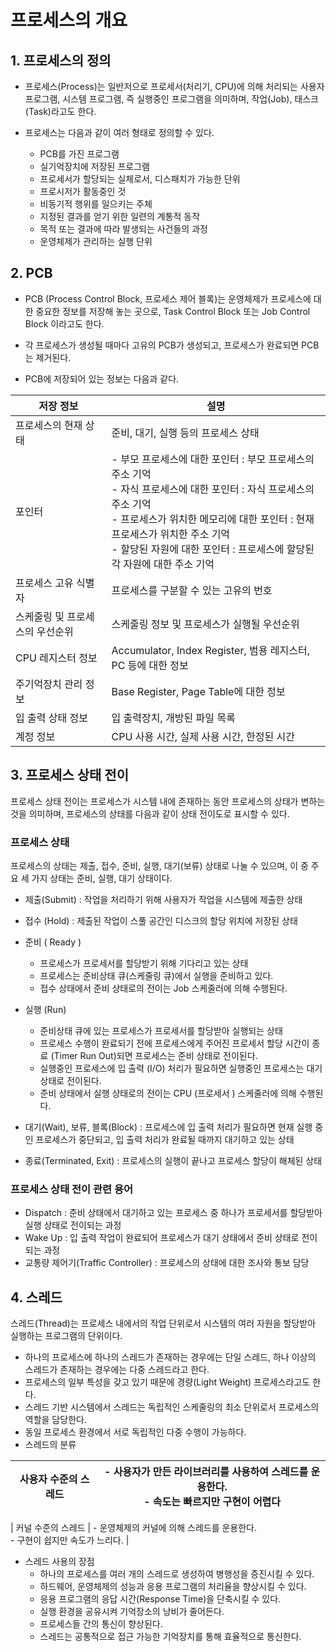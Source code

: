 # 프로세스의 개요

## 1. 프로세스의 정의

- 프로세스(Process)는 일반저으로 프로세서(처리기, CPU)에 의해 처리되는 사용자 프로그램, 시스템 프로그램, 즉 실행중인 프로그램을 의미하며, 작업(Job), 태스크(Task)라고도 한다.

- 프로세스는 다음과 같이 여러 형태로 정의할 수 있다.
  - PCB를 가진 프로그램
  - 실기억장치에 저장된 프로그램
  - 프로세서가 할당되는 실체로서, 디스패치가 가능한 단위
  - 프로시저가 활동중인 것
  - 비동기적 행위를 일으키는 주체
  - 지정된 결과를 얻기 위한 일련의 계통적 동작
  - 목적 또는 결과에 따라 발생되는 사건들의 과정
  - 운영체제가 관리하는 실행 단위

## 2. PCB

- PCB (Process Control Block, 프로세스 제어 블록)는 운영체제가 프로세스에 대한 중요한 정보를 저장해 놓는 곳으로, Task Control Block 또는 Job Control Block 이라고도 한다.

- 각 프로세스가 생성될 때마다 고유의 PCB가 생성되고, 프로세스가 완료되면 PCB는 제거된다.

- PCB에 저장되어 있는 정보는 다음과 같다.

| 저장 정보                       | 설명                                                                                                                                                                                                                                                                                       |
| ------------------------------- | ------------------------------------------------------------------------------------------------------------------------------------------------------------------------------------------------------------------------------------------------------------------------------------------ |
| 프로세스의 현재 상태            | 준비, 대기, 실행 등의 프로세스 상태                                                                                                                                                                                                                                                        |
| 포인터                          | - 부모 프로세스에 대한 포인터 : 부모 프로세스의 주소 기억 </br> - 자식 프로세스에 대한 포인터 : 자식 프로세스의 주소 기억 </br> - 프로세스가 위치한 메모리에 대한 포인터 : 현재 프로세스가 위치한 주소 기억 </br> - 할당된 자원에 대한 포인터 : 프로세스에 할당된 각 자원에 대한 주소 기억 |
| 프로세스 고유 식별자            | 프로세스를 구분할 수 있는 고유의 번호                                                                                                                                                                                                                                                      |
| 스케줄링 및 프로세스의 우선순위 | 스케줄링 정보 및 프로세스가 실행될 우선순위                                                                                                                                                                                                                                                |
| CPU 레지스터 정보               | Accumulator, Index Register, 범용 레지스터, PC 등에 대한 정보                                                                                                                                                                                                                              |
| 주기억장치 관리 정보            | Base Register, Page Table에 대한 정보                                                                                                                                                                                                                                                      |
| 입 출력 상태 정보               | 입 출력장치, 개방된 파일 목록                                                                                                                                                                                                                                                              |
| 계정 정보                       | CPU 사용 시간, 실제 사용 시간, 한정된 시간                                                                                                                                                                                                                                                 |

## 3. 프로세스 상태 전이

프로세스 상태 전이는 프로세스가 시스템 내에 존재하는 동안 프로세스의 상태가 변하는 것을 의미하며, 프로세스의 상태를 다음과 같이 상태 전이도로 표시할 수 있다.

### 프로세스 상태

프로세스의 상태는 제출, 접수, 준비, 실행, 대기(보류) 상태로 나눌 수 있으며, 이 중 주요 세 가지 상태는 준비, 실행, 대기 상태이다.

- 제출(Submit) : 작업을 처리하기 위해 사용자가 작업을 시스템에 제출한 상태

- 접수 (Hold) : 제출된 작업이 스풀 공간인 디스크의 할당 위치에 저장된 상태
- 준비 ( Ready )

  - 프로세스가 프로세서를 할당받기 위해 기다리고 있는 상태
  - 프로세스는 준비상태 큐(스케줄링 큐)에서 실행을 준비하고 있다.
  - 접수 상태에서 준비 상태로의 전이는 Job 스케줄러에 의해 수행된다.

- 실행 (Run)

  - 준비상태 큐에 있는 프로세스가 프로세서를 할당받아 실행되는 상태
  - 프로세스 수행이 완료되기 전에 프로세스에게 주어진 프로세서 할당 시간이 종료 (Timer Run Out)되면 프로세스는 준비 상태로 전이된다.
  - 실행중인 프로세스에 입 출력 (I/O) 처리가 필요하면 실행중인 프로세스는 대기 상태로 전이된다.
  - 준비 상태에서 실행 상태로의 전이는 CPU (프로세서 ) 스케줄러에 의해 수행된다.

- 대기(Wait), 보류, 블록(Block) : 프로세스에 입 출력 처리가 필요하면 현재 실행 중인 프로세스가 중단되고, 입 출력 처리가 완료될 때까지 대기하고 있는 상태

- 종료(Terminated, Exit) : 프로세스의 실행이 끝나고 프로세스 할당이 해체된 상태

### 프로세스 상태 전이 관련 용어

- Dispatch : 준비 상태에서 대기하고 있는 프로세스 중 하나가 프로세서를 할당받아 실행 상태로 전이되는 과정
- Wake Up : 입 출력 작업이 완료되어 프로세스가 대기 상태에서 준비 상태로 전이 되는 과정
- 교통량 제어기(Traffic Controller) : 프로세스의 상태에 대한 조사와 통보 담당

## 4. 스레드

스레드(Thread)는 프로세스 내에서의 작업 단위로서 시스템의 여러 자원을 할당받아 실행하는 프로그램의 단위이다.

- 하나의 프로세스에 하나의 스레드가 존재하는 경우에는 단일 스레드, 하나 이상의 스레드가 존재하는 경우에는 다중 스레드라고 한다.
- 프로세스의 일부 특성을 갖고 있기 때문에 경량(Light Weight) 프로세스라고도 한다.
- 스레드 기반 시스템에서 스레드는 독립적인 스케줄링의 최소 단위로서 프로세스의 역할을 담당한다.
- 동일 프로세스 환경에서 서로 독립적인 다중 수행이 가능하다.
- 스레드의 분류

| 사용자 수준의 스레드 | - 사용자가 만든 라이브러리를 사용하여 스레드를 운용한다. </br> - 속도는 빠르지만 구현이 어렵다 |
| -------------------- | ---------------------------------------------------------------------------------------------- |

| 커널 수준의 스레드 | - 운영체제의 커널에 의해 스레드를 운용한다. </br> - 구현이 쉽지만 속도가 느리다. |

- 스레드 사용의 장점
  - 하나의 프로세스를 여러 개의 스레드로 생성하여 병행성을 증진시킬 수 있다.
  - 하드웨어, 운영체제의 성능과 응용 프로그램의 처리율을 향상시킬 수 있다.
  - 응용 프로그램의 응답 시간(Response Time)을 단축시킬 수 있다.
  - 실행 환경을 공유시켜 기억장소의 낭비가 줄어든다.
  - 프로세스들 간의 통신이 향상된다.
  - 스레드는 공통적으로 접근 가능한 기억장치를 통해 효율적으로 통신한다.
